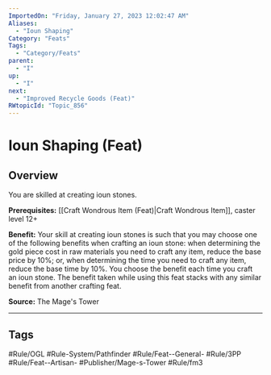 ```yaml
---
ImportedOn: "Friday, January 27, 2023 12:02:47 AM"
Aliases:
  - "Ioun Shaping"
Category: "Feats"
Tags:
  - "Category/Feats"
parent:
  - "I"
up:
  - "I"
next:
  - "Improved Recycle Goods (Feat)"
RWtopicId: "Topic_856"
---
```

# Ioun Shaping (Feat)
## Overview
You are skilled at creating ioun stones.

**Prerequisites:** [[Craft Wondrous Item (Feat)|Craft Wondrous Item]], caster level 12+

**Benefit:** Your skill at creating ioun stones is such that you may choose one of the following benefits when crafting an ioun stone: when determining the gold piece cost in raw materials you need to craft any item, reduce the base price by 10%; or, when determining the time you need to craft any item, reduce the base time by 10%. You choose the benefit each time you craft an ioun stone. The benefit taken while using this feat stacks with any similar benefit from another crafting feat.

**Source:** The Mage's Tower


---
## Tags
#Rule/OGL #Rule-System/Pathfinder #Rule/Feat--General- #Rule/3PP #Rule/Feat--Artisan- #Publisher/Mage-s-Tower #Rule/fm3

